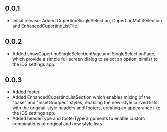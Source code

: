 ## 0.0.1

* Initial release. Added CupertinoSingleSelection, CupertinoMultiSelection and EnhancedCupertinoListTile.

## 0.0.2

* Added showCupertinoSingleSelectionPage and SingleSelectionPage, which provide a simple full screen dialog to select an option, similar to the iOS settings app.

## 0.0.3

* Added footer. 
* Added EnhancedCupertinoListSection which enables mixing of the "base" and "insetGrouped" styles, enabling the new-style curved lists with the original-style headers and footers, creating an appearance like the iOS settings app.
* Added headerType and footerType arguments to enable custom combinations of original and new style lists.